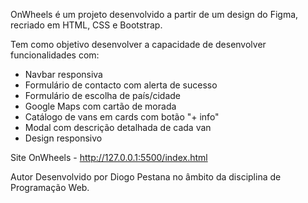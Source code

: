 OnWheels é um projeto desenvolvido a partir de um design do Figma, recriado em HTML, CSS e Bootstrap.

Tem como objetivo desenvolver a capacidade de desenvolver funcionalidades com:
- Navbar responsiva  
- Formulário de contacto com alerta de sucesso  
- Formulário de escolha de país/cidade  
- Google Maps com cartão de morada  
- Catálogo de vans em cards com botão "+ info"  
- Modal com descrição detalhada de cada van  
- Design responsivo  

Site
OnWheels - http://127.0.0.1:5500/index.html

Autor
Desenvolvido por Diogo Pestana no âmbito da disciplina de Programação Web.
